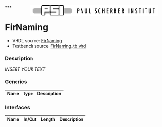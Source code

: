 <img align="right" src="psi_logo.png">
***

# FirNaming

 - VHDL source: [FirNaming](../../hdl/FirNaming.txt)
 - Testbench source: [FirNaming_tb.vhd](../../testbench/FirNaming_tb/FirNaming_tb.vhd)

### Description
*INSERT YOUR TEXT*

### Generics
| Name   | type   | Description   |
|--------|--------|---------------|

### Interfaces
| Name   | In/Out   | Length   | Description   |
|--------|----------|----------|---------------|
